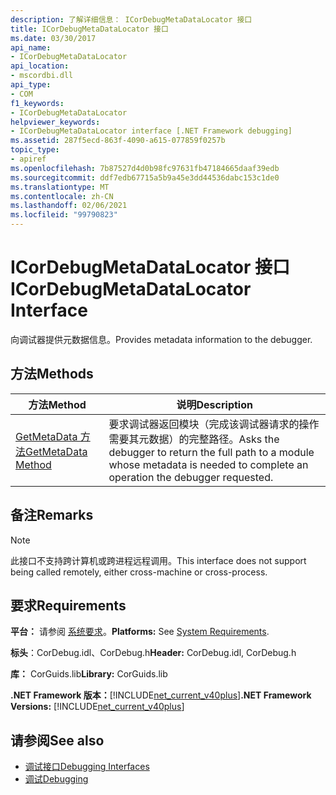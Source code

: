 ```yaml
---
description: 了解详细信息： ICorDebugMetaDataLocator 接口
title: ICorDebugMetaDataLocator 接口
ms.date: 03/30/2017
api_name:
- ICorDebugMetaDataLocator
api_location:
- mscordbi.dll
api_type:
- COM
f1_keywords:
- ICorDebugMetaDataLocator
helpviewer_keywords:
- ICorDebugMetaDataLocator interface [.NET Framework debugging]
ms.assetid: 287f5ecd-863f-4090-a615-077859f0257b
topic_type:
- apiref
ms.openlocfilehash: 7b87527d4d0b98fc97631fb47184665daaf39edb
ms.sourcegitcommit: ddf7edb67715a5b9a45e3dd44536dabc153c1de0
ms.translationtype: MT
ms.contentlocale: zh-CN
ms.lasthandoff: 02/06/2021
ms.locfileid: "99790823"
---
```

# <a name="icordebugmetadatalocator-interface"></a><span data-ttu-id="0fca1-103">ICorDebugMetaDataLocator 接口</span><span class="sxs-lookup"><span data-stu-id="0fca1-103">ICorDebugMetaDataLocator Interface</span></span>

<span data-ttu-id="0fca1-104">向调试器提供元数据信息。</span><span class="sxs-lookup"><span data-stu-id="0fca1-104">Provides metadata information to the debugger.</span></span>  
  
## <a name="methods"></a><span data-ttu-id="0fca1-105">方法</span><span class="sxs-lookup"><span data-stu-id="0fca1-105">Methods</span></span>  
  
|<span data-ttu-id="0fca1-106">方法</span><span class="sxs-lookup"><span data-stu-id="0fca1-106">Method</span></span>|<span data-ttu-id="0fca1-107">说明</span><span class="sxs-lookup"><span data-stu-id="0fca1-107">Description</span></span>|  
|------------|-----------------|  
|[<span data-ttu-id="0fca1-108">GetMetaData 方法</span><span class="sxs-lookup"><span data-stu-id="0fca1-108">GetMetaData Method</span></span>](icordebugmetadatalocator-getmetadata-method.md)|<span data-ttu-id="0fca1-109">要求调试器返回模块（完成该调试器请求的操作需要其元数据）的完整路径。</span><span class="sxs-lookup"><span data-stu-id="0fca1-109">Asks the debugger to return the full path to a module whose metadata is needed to complete an operation the debugger requested.</span></span>|  
  
## <a name="remarks"></a><span data-ttu-id="0fca1-110">备注</span><span class="sxs-lookup"><span data-stu-id="0fca1-110">Remarks</span></span>  
  
> [!NOTE]
> <span data-ttu-id="0fca1-111">此接口不支持跨计算机或跨进程远程调用。</span><span class="sxs-lookup"><span data-stu-id="0fca1-111">This interface does not support being called remotely, either cross-machine or cross-process.</span></span>  
  
## <a name="requirements"></a><span data-ttu-id="0fca1-112">要求</span><span class="sxs-lookup"><span data-stu-id="0fca1-112">Requirements</span></span>  

 <span data-ttu-id="0fca1-113">**平台：** 请参阅 [系统要求](../../get-started/system-requirements.md)。</span><span class="sxs-lookup"><span data-stu-id="0fca1-113">**Platforms:** See [System Requirements](../../get-started/system-requirements.md).</span></span>  
  
 <span data-ttu-id="0fca1-114">**标头**：CorDebug.idl、CorDebug.h</span><span class="sxs-lookup"><span data-stu-id="0fca1-114">**Header:** CorDebug.idl, CorDebug.h</span></span>  
  
 <span data-ttu-id="0fca1-115">**库：** CorGuids.lib</span><span class="sxs-lookup"><span data-stu-id="0fca1-115">**Library:** CorGuids.lib</span></span>  
  
 <span data-ttu-id="0fca1-116">**.NET Framework 版本：**[!INCLUDE[net_current_v40plus](../../../../includes/net-current-v40plus-md.md)]</span><span class="sxs-lookup"><span data-stu-id="0fca1-116">**.NET Framework Versions:** [!INCLUDE[net_current_v40plus](../../../../includes/net-current-v40plus-md.md)]</span></span>  
  
## <a name="see-also"></a><span data-ttu-id="0fca1-117">请参阅</span><span class="sxs-lookup"><span data-stu-id="0fca1-117">See also</span></span>

- [<span data-ttu-id="0fca1-118">调试接口</span><span class="sxs-lookup"><span data-stu-id="0fca1-118">Debugging Interfaces</span></span>](debugging-interfaces.md)
- [<span data-ttu-id="0fca1-119">调试</span><span class="sxs-lookup"><span data-stu-id="0fca1-119">Debugging</span></span>](index.md)
